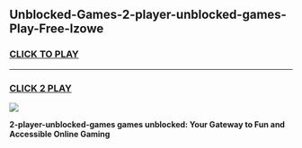 
## Unblocked-Games-2-player-unblocked-games-Play-Free-lzowe
<h3>
<a href="https://premium76.site?title=2-player-unblocked-games&ref=18A1">CLICK TO PLAY</a></h3>
<hr>

<h3>
<a href="https://premium76.site?title=2-player-unblocked-games&ref=18A1">CLICK 2 PLAY</a>
  
</h3>

<a href="https://premium76.site?title=2-player-unblocked-games&ref=18A1"><img src="https://clearcache.store/games.png"></a>


**2-player-unblocked-games games unblocked: Your Gateway to Fun and Accessible Online Gaming**
